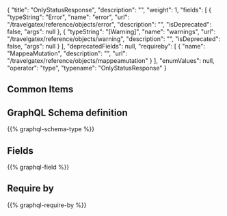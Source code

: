 {
  "title": "OnlyStatusResponse",
  "description": "",
  "weight": 1,
  "fields": [
    {
      "typeString": "Error",
      "name": "error",
      "url": "/travelgatex/reference/objects/error",
      "description": "",
      "isDeprecated": false,
      "args": null
    },
    {
      "typeString": "[Warning]",
      "name": "warnings",
      "url": "/travelgatex/reference/objects/warning",
      "description": "",
      "isDeprecated": false,
      "args": null
    }
  ],
  "deprecatedFields": null,
  "requireby": [
    {
      "name": "MappeaMutation",
      "description": "",
      "url": "/travelgatex/reference/objects/mappeamutation"
    }
  ],
  "enumValues": null,
  "operator": "type",
  "typename": "OnlyStatusResponse"
}
## Common Items
## GraphQL Schema definition

{{% graphql-schema-type %}}

## Fields

{{% graphql-field %}}

## Require by

{{% graphql-require-by %}}
